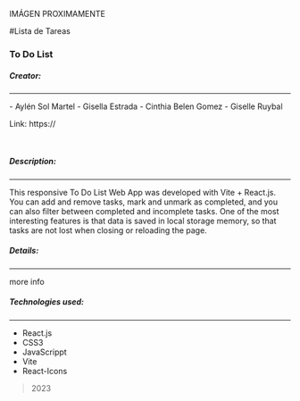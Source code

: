 IMÁGEN PROXIMAMENTE

#Lista de Tareas

### To Do List

##### Creator:
<hr>
- Aylén Sol Martel
- Gisella Estrada
- Cinthia Belen Gomez
- Giselle Ruybal

<br>

Link: https://

<br>

##### Description:
<hr>
<p>
This responsive To Do List Web App was developed with Vite + React.js.
You can add and remove tasks, mark and unmark as completed, and you can also filter between completed and incomplete tasks. 
One of the most interesting features is that data is saved in local storage memory, so that tasks are not lost when closing or reloading the page.
</p>

##### Details:
<hr>
<p>
more info
</p>

##### Technologies used:
<hr>

- React.js
- CSS3
- JavaScrippt
- Vite
- React-Icons

> 2023

